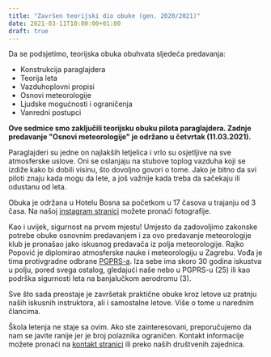 ```yaml
---
title: "Završen teorijski dio obuke (gen. 2020/2021)"
date: 2021-03-11T10:00:00+01:00
draft: true
---
```


Da se podsjetimo, teorijska obuka obuhvata sljedeća predavanja:
* Konstrukcija paraglajdera
* Teorija leta
* Vazduhoplovni propisi
* Osnovi meteorologije
* Ljudske mogućnosti i ograničenja
* Vanredni postupci

**Ove sedmice smo zaključili teorijsku obuku pilota paraglajdera.
Zadnje predavanje "Osnovi meteorologije" je održano u četvrtak (11.03.2021).**

Paraglajderi su jedne on najlakših letjelica i vrlo su osjetljive na sve atmosferske uslove.
Oni se oslanjaju na stubove toplog vazduha koji se izdiže kako bi dobili visinu, što
dovoljno govori o tome. Jako je bitno da svi piloti znaju kada mogu da lete, a još važnije kada treba
da sačekaju ili odustanu od leta.

Obuka je održana u Hotelu Bosna sa početkom u 17 časova u trajanju od 3 časa. Na našoj
[instagram stranici]("https://www.instagram.com/crosscountry.ba/") možete pronaći fotografije.

Kao i uvijek, sigurnost na prvom mjestu!
Umjesto da zadovoljimo zakonske potrebe obuke osnovnim predavanjem
i za ovo predavanje meteorologije klub je pronašao jako iskusnog predavača iz polja meteorologije.
Rajko Popović je diplomirao atmosferske nauke i meteorologiju u Zagrebu. Vođa je tima protivgradne
odbrane [PGPRS-a]("https://pgprs-info.com/"). Iza sebe ima skoro 30 godina iskustva u polju, pored svega
ostalog, gledajući naše nebo u PGPRS-u (25) ili kao podrška sigurnosti leta na banjalučkom aerodromu (3).

Sve što sada preostaje je završetak praktične obuke kroz letove uz pratnju naših iskusnih instruktora,
ali i samostalne letove. Više o tome u narednim člancima.

Škola letenja ne staje sa ovim. Ako ste zainteresovani, preporučujemo da nam se javite ranije jer je
broj polaznika ograničen. Kontakt informacije možete pronaći na [kontakt stranici](/contact) ili
preko naših društvenih zajednica.

